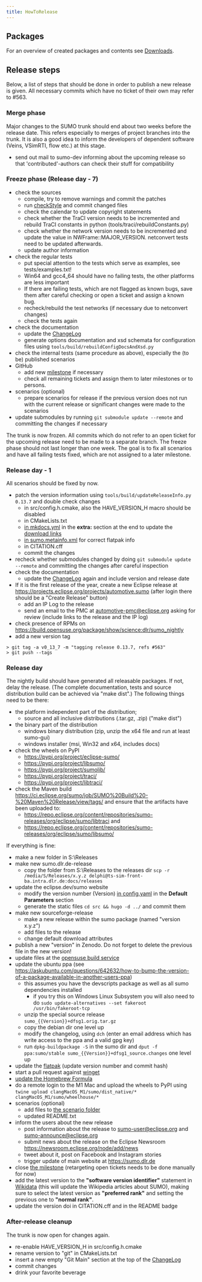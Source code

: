 ```yaml
---
title: HowToRelease
---
```


## Packages

For an overview of created packages and contents see
[Downloads](../Downloads.md).

## Release steps

Below, a list of steps that should be done in order to publish a new
release is given. All necessary commits which have no ticket of their
own may refer to #563.

### Merge phase

Major changes to the SUMO trunk should end about two weeks before the
release date. This refers especially to merges of project branches into
the trunk. It is also a good idea to inform the developers of dependent
software (Veins, VSimRTI, flow etc.) at this stage.
- send out mail to sumo-dev informing about the upcoming release so that 'contributed'-authors can check their stuff for compatibility

### Freeze phase (Release day - 7)

- check the sources
  - compile, try to remove warnings and commit the patches
  - run [checkStyle](../Developer/CodeStyle.md) and commit
    changed files
  - check the calendar to update copyright statements
  - check whether the TraCI version needs to be incremented
    and rebuild TraCI constants in python
    (tools/traci/rebuildConstants.py)
  - check whether the network version needs to be incremented and
    update the value in NWFrame::MAJOR_VERSION. netconvert tests
    need to be updated afterwards.
  - update author information
- check the regular tests
  - put special attention to the tests which serve as examples, see
    tests/examples.txt\!
  - Win64 and gcc4_64 should have no failing tests, the other
    platforms are less important
  - If there are failing tests, which are not flagged as known bugs,
    save them after careful checking or open a ticket and assign a
    known bug.
  - recheck/rebuild the test networks (if necessary due to
    netconvert changes)
  - check the tests again
- check the documentation
  - update the [ChangeLog](../ChangeLog.md)
  - generate options documentation and xsd schemata for configuration files
    using `tools/build/rebuildConfigDocsAndXsd.py`
- check the internal tests (same procedure as above), especially the
  (to be) published scenarios
- GitHub
  - add new [milestone](https://github.com/eclipse-sumo/sumo/milestones)
    if necessary
  - check all remaining tickets and assign them to later milestones
    or to persons.
- scenarios (optional)
  - prepare scenarios for release if the previous version does not
    run with the current release or significant changes were made to
    the scenarios
- update submodules by running `git submodule update --remote` and committing
  the changes if necessary

The trunk is now frozen. All commits which do not refer to an open
ticket for the upcoming release need to be made to a separate branch.
The freeze phase should not last longer than one week. The goal is to
fix all scenarios and have all failing tests fixed, which are not
assigned to a later milestone.

### Release day - 1

All scenarios should be fixed by now.

- patch the version information using `tools/build/updateReleaseInfo.py 0.13.7` and double check changes
  - in src/config.h.cmake, also the HAVE_VERSION_H macro should be disabled
  - in CMakeLists.txt
  - [in mkdocs.yml]({{Source}}docs/web/mkdocs.yml) in the **extra:** section at the end
    to update the [download links](../Downloads.md)
  - [in sumo.metainfo.xml]({{Source}}build/package/sumo.metainfo.xml)
    for correct flatpak info
  - in CITATION.cff
  - commit the changes
- recheck whether submodules changed by doing `git submodule update --remote`
and committing the changes after careful inspection
- check the documentation
  - update the [ChangeLog](../ChangeLog.md) again and include
    version and release date
- If it is the first release of the year, create a new Eclipse release at https://projects.eclipse.org/projects/automotive.sumo (after login there should be a "Create Release" button)
  - add an IP Log to the release
  - send an email to the PMC at automotive-pmc@eclipse.org asking for review (include links to the release and the IP log)
- check presence of RPMs on
  <https://build.opensuse.org/package/show/science:dlr/sumo_nightly>
- add a new version tag
```
> git tag -a v0_13_7 -m "tagging release 0.13.7, refs #563"
> git push --tags
```

### Release day

The nightly build should have generated all releasable packages. If not,
delay the release. (The complete documentation, tests and source
distribution build can be achieved via "make dist".) The
following things need to be there:

- the platform independent part of the distribution;
  - source and all inclusive distributions (.tar.gz, .zip) ("make dist")
- the binary part of the distribution
  - windows binary distribution (zip, unzip the x64 file and run at least sumo-gui)
  - windows installer (msi, Win32 and x64, includes docs)
- check the wheels on PyPI
  - https://pypi.org/project/eclipse-sumo/ 
  - https://pypi.org/project/libsumo/
  - https://pypi.org/project/sumolib/
  - https://pypi.org/project/traci/
  - https://pypi.org/project/libtraci/
- check the Maven build https://ci.eclipse.org/sumo/job/SUMO%20Build%20-%20Maven%20Release/view/tags/ and ensure that the artifacts have been uploaded to:
  - https://repo.eclipse.org/content/repositories/sumo-releases/org/eclipse/sumo/libtraci and
  - https://repo.eclipse.org/content/repositories/sumo-releases/org/eclipse/sumo/libsumo/


If everything is fine:

- make a new folder in S:\Releases
- make new sumo.dlr.de-release
  - copy the folder from S:\Releases to the releases dir `scp -r /media/S/Releases/x.y.z delphi@ts-sim-front-ba.intra.dlr.de:docs/releases`
- update the eclipse.dev/sumo website
  - modify the version number (Version) [in config.yaml](https://github.com/eclipse-sumo/sumo.website/blob/main/src/config/_default/config.yaml) in the **Default Parameters** section
  - generate the static files `cd src && hugo -d ../` and commit them
- make new sourceforge-release
  - make a new release within the sumo package (named "version x.y.z")
  - add files to the release
  - change default download attributes
- publish a new "version" in Zenodo. Do not forget to delete the previous file in the new version!
- update files at the [opensuse build
    service](https://build.opensuse.org/package/show/science:dlr/sumo)
- update the ubuntu ppa (see
<https://askubuntu.com/questions/642632/how-to-bump-the-version-of-a-package-available-in-another-users-ppa>)
  - this assumes you have the devscripts package as well as all sumo dependencies installed
    - if you try this on Windows Linux Subsystem you will also need to do `sudo update-alternatives --set fakeroot /usr/bin/fakeroot-tcp`
  - unzip the special source release `sumo_{{Version}}+dfsg1.orig.tar.gz`
  - copy the debian dir one level up
  - modify the changelog, using `dch` (enter an email address which has write access to the ppa and a valid gpg key)
  - run `dpkg-buildpackage -S` in the sumo dir and `dput -f ppa:sumo/stable sumo_{{Version}}+dfsg1_source.changes` one level up
- update the [flatpak](https://github.com/flathub/org.eclipse.sumo) (update version number and commit hash)
- start a pull request against [winget](https://github.com/microsoft/winget-pkgs/tree/master/manifests/e/EclipseFoundation/SUMO)
- [update the Homebrew Formula](HowToUpdateHomebrewFormula.md)
- do a remote login to the M1 Mac and upload the wheels to PyPI using `twine upload clangMacOS_M1/sumo/dist_native/* clangMacOS_M1/sumo/wheelhouse/*`
- scenarios (optional)
  - add files to [the scenario folder](https://sourceforge.net/projects/sumo/files/traffic_data/scenarios/)
  - updated README.txt
- inform the users about the new release
  - post information about the release to sumo-user@eclipse.org and
    sumo-announce@eclipse.org
  - submit news about the release on the Eclipse Newsroom <https://newsroom.eclipse.org/node/add/news>
  - tweet about it, post on Facebook and Instagram stories
  - trigger update of main website at <https://sumo.dlr.de>
- close [the milestone](https://github.com/eclipse-sumo/sumo/milestones)
  (retargeting open tickets needs to be done manually for now)
- add the latest version to the **"software version identifier"** statement in [Wikidata](https://www.wikidata.org/wiki/Q15847637) (this will update the Wikipedia articles about SUMO), making sure to select the latest version as **"preferred rank"** and setting the previous one to **"normal rank"**.
- update the version doi in CITATION.cff and in the README badge

### After-release cleanup

The trunk is now open for changes again.

- re-enable HAVE_VERSION_H in src/config.h.cmake
- rename version to "git" in CMakeLists.txt
- insert a new empty "Git Main" section at the top of the [ChangeLog](../ChangeLog.md)
- commit changes
- drink your favorite beverage
